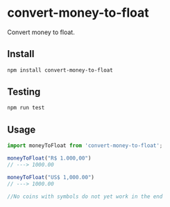 # convert-money-to-float
Convert money to float.

## Install

```sh
npm install convert-money-to-float
```

## Testing

```sh
npm run test
```

## Usage

```javascript
import moneyToFloat from 'convert-money-to-float';

moneyToFloat("R$ 1.000,00")
// ---> 1000.00

moneyToFloat("US$ 1,000.00")
// ---> 1000.00

//No coins with symbols do not yet work in the end
```
